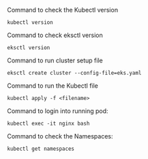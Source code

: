Command to check the  Kubectl version

```
kubectl version
```
Command to check eksctl version

```
eksctl version
```

Command to run cluster setup file 

```
eksctl create cluster --config-file=eks.yaml
```

Command to run the Kubectl file

```
kubectl apply -f <filename>
```
Command to login into running pod:

```
kubectl exec -it nginx bash
```

Command to check the Namespaces:

```
kubectl get namespaces
```
